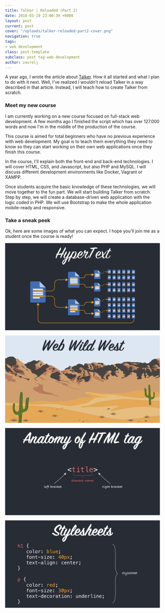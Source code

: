 ```yaml
---
title: Talker | Reloaded (Part 2)
date: 2018-03-19 23:00:39 +0000
layout: post
current: post
cover: "/uploads/talker-reloaded-part2-cover.png"
navigation: true
tags:
- web development
class: post-template
subclass: post tag-web-development
author: zavrelj
---
```

A year ago, I wrote the article about [Talker](https://dev.zavrel.net/talker-reloaded-part-1-e817aedd2b49). How it all started and what I plan to do with it next. Well, I've realized I wouldn't reload Talker in a way described in that article. Instead, I will teach how to create Talker from scratch.

### Meet my new course

I am currently working on a new course focused on full-stack web development. A few months ago I finished the script which has over 127.000 words and now I'm in the middle of the production of the course.

This course is aimed for total beginners who have no previous experience with web development. My goal is to teach them everything they need to know so they can start working on their own web applications once they finish this course.

In the course, I'll explain both the front-end and back-end technologies. I will cover HTML, CSS, and Javascript, but also PHP and MySQL. I will discuss different development environments like Docker, Vagrant or XAMPP.

Once students acquire the basic knowledge of these technologies, we will move together to the fun part. We will start building Talker from scratch. Step by step, we will create a database-driven web application with the logic coded in PHP. We will use Bootstrap to make the whole application mobile-ready and responsive.

### Take a sneak peek

Ok, here are some images of what you can expect. I hope you'll join me as a student once the course is ready!

![](/uploads/talker-reloaded-part2-img01.png)

![](/uploads/talker-reloaded-part2-img02.png)

![](/uploads/talker-reloaded-part2-img03.png)

![](/uploads/talker-reloaded-part2-img04.png)